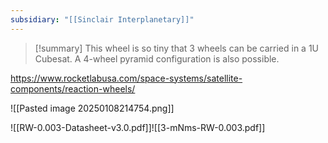 ```yaml
---
subsidiary: "[[Sinclair Interplanetary]]"
---
```


>[!summary]
>This wheel is so tiny that 3 wheels can be carried in a 1U Cubesat. A 4-wheel pyramid configuration is also possible.

https://www.rocketlabusa.com/space-systems/satellite-components/reaction-wheels/

![[Pasted image 20250108214754.png]]

![[RW-0.003-Datasheet-v3.0.pdf]]![[3-mNms-RW-0.003.pdf]]